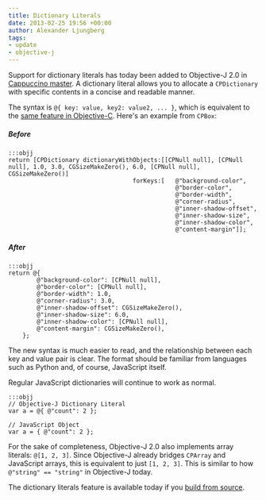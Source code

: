 ```yaml
---
title: Dictionary Literals
date: 2013-02-25 19:56 +00:00
author: Alexander Ljungberg
tags:
- update
- objective-j
---
```


Support for dictionary literals has today been added to Objective-J 2.0 in [Cappuccino master](https://github.com/cappuccino/cappuccino/commit/5200f945fe905d5f00addaa00bb78ae09a3cedaf). A dictionary literal allows you to allocate a `CPDictionary` with specific contents in a concise and readable manner.

The syntax is `@{ key: value, key2: value2, ... }`, which is equivalent to the [same feature in Objective-C](http://clang.llvm.org/docs/ObjectiveCLiterals.html). Here's an example from `CPBox`:

##### Before

    :::objj
    return [CPDictionary dictionaryWithObjects:[[CPNull null], [CPNull null], 1.0, 3.0, CGSizeMakeZero(), 6.0, [CPNull null], CGSizeMakeZero()]
                                       forKeys:[   @"background-color",
                                                   @"border-color",
                                                   @"border-width",
                                                   @"corner-radius",
                                                   @"inner-shadow-offset",
                                                   @"inner-shadow-size",
                                                   @"inner-shadow-color",
                                                   @"content-margin"]];

##### After

    :::objj
    return @{
            @"background-color": [CPNull null],
            @"border-color": [CPNull null],
            @"border-width": 1.0,
            @"corner-radius": 3.0,
            @"inner-shadow-offset": CGSizeMakeZero(),
            @"inner-shadow-size": 6.0,
            @"inner-shadow-color": [CPNull null],
            @"content-margin": CGSizeMakeZero(),
        };

The new syntax is much easier to read, and the relationship between each key and value pair is clear. The format should be familiar from languages such as Python and, of course, JavaScript itself.

Regular JavaScript dictionaries will continue to work as normal.

    :::objj
    // Objective-J Dictionary Literal
    var a = @{ @"count": 2 };

    // JavaScript Object
    var a = { @"count": 2 };

For the sake of completeness, Objective-J 2.0 also implements array literals: `@[1, 2, 3]`. Since Objective-J already bridges `CPArray` and JavaScript arrays, this is equivalent to just `[1, 2, 3]`. This is similar to how `@"string" == "string"` in Objective-J today.

The dictionary literals feature is available today if you [build from source](/learn/build-source.html).
